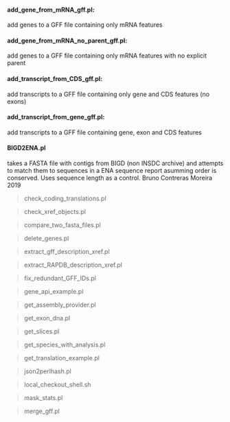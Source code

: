 #### add_gene_from_mRNA_gff.pl:
add genes to a GFF file containing only mRNA features

#### add_gene_from_mRNA_no_parent_gff.pl:
add genes to a GFF file containing only mRNA features with no explicit parent

#### add_transcript_from_CDS_gff.pl:
add transcripts to a GFF file containing only gene and CDS features (no exons)

#### add_transcript_from_gene_gff.pl:
add transcripts to a GFF file containing gene, exon and CDS features

#### BIGD2ENA.pl
takes a FASTA file with contigs from BIGD (non INSDC archive) and attempts to match them
 to sequences in a ENA sequence report asumming order is conserved. Uses sequence length as a control.
 Bruno Contreras Moreira 2019


>check_coding_translations.pl

>check_xref_objects.pl

>compare_two_fasta_files.pl

>delete_genes.pl

>extract_gff_description_xref.pl

>extract_RAPDB_description_xref.pl

>fix_redundant_GFF_IDs.pl

>gene_api_example.pl

>get_assembly_provider.pl

>get_exon_dna.pl

>get_slices.pl

>get_species_with_analysis.pl

>get_translation_example.pl

>json2perlhash.pl

>local_checkout_shell.sh

>mask_stats.pl

>merge_gff.pl


